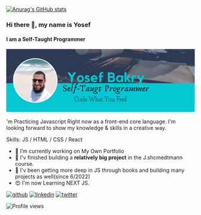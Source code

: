 

[![Anurag's GitHub stats](https://github-readme-stats.vercel.app/api?username=Youssuf-bakry)](https://github.com/anuraghazra/github-readme-stats&show_icons=true&theme=transparent)
<!--
**Youssuf-bakry/Youssuf-bakry** is a ✨ _special_ ✨ repository because its `README.md` (this file) appears on your GitHub profile.

Here are some ideas to get you started:

- 🔭 I’m currently working on ...
- 🌱 I’m currently learning ...
- 👯 I’m looking to collaborate on ...
- 🤔 I’m looking for help with ...
- 💬 Ask me about ...
- 📫 How to reach me: ...
- 😄 Pronouns: ...
- ⚡ Fun fact: ...
-->
### Hi there 👋, my name is Yosef
#### I am a Self-Taught Programmer
![I am a Self-Taught Programmer](https://github.com/Youssuf-bakry/Youssuf-bakry/blob/main/Yosef%20Bakry.png)

'm Practicing Javascript Right now as a front-end core language.
I'm looking forward to show my knowledge & skills in a creative way.

Skills: JS / HTML / CSS / React

- 🔭 I’m currently working on My Own Portfolio 
- 🌱 I'v finished building a __relatively big project__ in the J.shcmedtmann course. 
- 🌱 I'v been getting more deep in JS through books and building many projects as well(since 6/2022)
- 😍 I'm now Learning NEXT JS.


[<img src='https://cdn.jsdelivr.net/npm/simple-icons@3.0.1/icons/github.svg' alt='github' height='40'>](https://github.com/Youssuf-bakry)  [<img src='https://cdn.jsdelivr.net/npm/simple-icons@3.0.1/icons/linkedin.svg' alt='linkedin' height='40'>](https://www.linkedin.com/in/youssuf-bakry-b4103663//)  [<img src='https://cdn.jsdelivr.net/npm/simple-icons@3.0.1/icons/twitter.svg' alt='twitter' height='40'>](https://twitter.com/@BakryYoussuf)  

![Profile views](https://gpvc.arturio.dev/Youssuf-bakry)  

